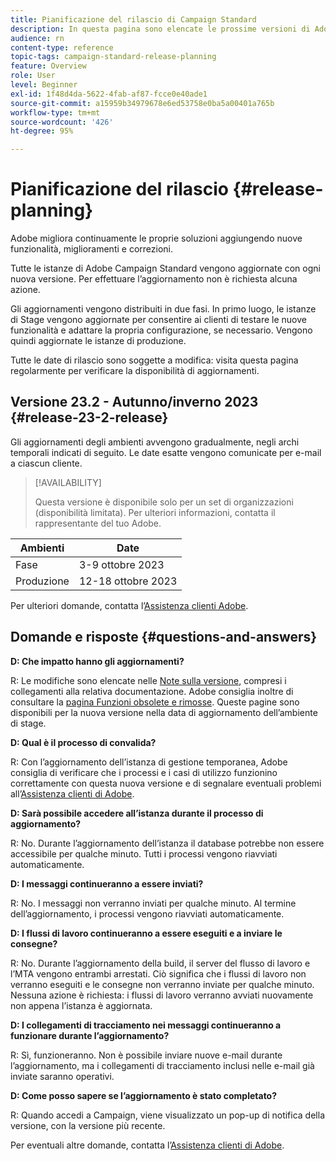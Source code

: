 ```yaml
---
title: Pianificazione del rilascio di Campaign Standard
description: In questa pagina sono elencate le prossime versioni di Adobe Campaign Standard.
audience: rn
content-type: reference
topic-tags: campaign-standard-release-planning
feature: Overview
role: User
level: Beginner
exl-id: 1f48d4da-5622-4fab-af87-fcce0e40ade1
source-git-commit: a15959b34979678e6ed53758e0ba5a00401a765b
workflow-type: tm+mt
source-wordcount: '426'
ht-degree: 95%

---
```


# Pianificazione del rilascio {#release-planning}

Adobe migliora continuamente le proprie soluzioni aggiungendo nuove funzionalità, miglioramenti e correzioni.

Tutte le istanze di Adobe Campaign Standard vengono aggiornate con ogni nuova versione. Per effettuare l’aggiornamento non è richiesta alcuna azione.

Gli aggiornamenti vengono distribuiti in due fasi. In primo luogo, le istanze di Stage vengono aggiornate per consentire ai clienti di testare le nuove funzionalità e adattare la propria configurazione, se necessario. Vengono quindi aggiornate le istanze di produzione.

Tutte le date di rilascio sono soggette a modifica: visita questa pagina regolarmente per verificare la disponibilità di aggiornamenti.

## Versione 23.2 - Autunno/inverno 2023 {#release-23-2-release}

Gli aggiornamenti degli ambienti avvengono gradualmente, negli archi temporali indicati di seguito. Le date esatte vengono comunicate per e-mail a ciascun cliente.

>[!AVAILABILITY]
>
>Questa versione è disponibile solo per un set di organizzazioni (disponibilità limitata). Per ulteriori informazioni, contatta il rappresentante del tuo Adobe.

<!--Detailed information about this release is available in the [Release Notes](release-notes.md).-->

<table>
 <thead>
  <tr>
   <th> Ambienti </th>
   <th> Date </th>
  </tr>
 </thead>
 <tbody>
  <tr>
   <td>Fase </td>
   <td>3-9 ottobre 2023 </td>
  </tr>
  <tr>
   <td>Produzione </td>
   <td>12-18 ottobre 2023 </td>
  </tr>
 </tbody>
</table>

Per ulteriori domande, contatta l’[Assistenza clienti Adobe](https://helpx.adobe.com/it/enterprise/using/support-for-experience-cloud.html).

## Domande e risposte {#questions-and-answers}

**D: Che impatto hanno gli aggiornamenti?**

R: Le modifiche sono elencate nelle [Note sulla versione](../../rn/using/release-notes.md), compresi i collegamenti alla relativa documentazione. Adobe consiglia inoltre di consultare la [pagina Funzioni obsolete e rimosse](../../rn/using/deprecated-features.md). Queste pagine sono disponibili per la nuova versione nella data di aggiornamento dell’ambiente di stage.

**D: Qual è il processo di convalida?**

R: Con l’aggiornamento dell’istanza di gestione temporanea, Adobe consiglia di verificare che i processi e i casi di utilizzo funzionino correttamente con questa nuova versione e di segnalare eventuali problemi all’[Assistenza clienti di Adobe](https://helpx.adobe.com/it/enterprise/using/support-for-experience-cloud.html).

**D: Sarà possibile accedere all’istanza durante il processo di aggiornamento?**

R: No. Durante l’aggiornamento dell’istanza il database potrebbe non essere accessibile per qualche minuto. Tutti i processi vengono riavviati automaticamente.

**D: I messaggi continueranno a essere inviati?**

R: No. I messaggi non verranno inviati per qualche minuto. Al termine dell’aggiornamento, i processi vengono riavviati automaticamente.

**D: I flussi di lavoro continueranno a essere eseguiti e a inviare le consegne?**

R: No. Durante l’aggiornamento della build, il server del flusso di lavoro e l’MTA vengono entrambi arrestati. Ciò significa che i flussi di lavoro non verranno eseguiti e le consegne non verranno inviate per qualche minuto. Nessuna azione è richiesta: i flussi di lavoro verranno avviati nuovamente non appena l’istanza è aggiornata.

**D: I collegamenti di tracciamento nei messaggi continueranno a funzionare durante l’aggiornamento?**

R: Sì, funzioneranno. Non è possibile inviare nuove e-mail durante l’aggiornamento, ma i collegamenti di tracciamento inclusi nelle e-mail già inviate saranno operativi.

**D: Come posso sapere se l’aggiornamento è stato completato?**

R: Quando accedi a Campaign, viene visualizzato un pop-up di notifica della versione, con la versione più recente.

Per eventuali altre domande, contatta l’[Assistenza clienti di Adobe](https://helpx.adobe.com/it/enterprise/using/support-for-experience-cloud.html).
